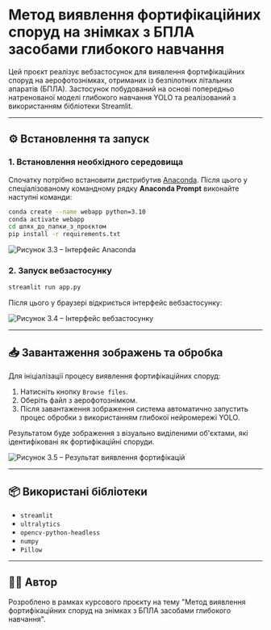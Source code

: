 
# Метод виявлення фортифікаційних споруд на знімках з БПЛА засобами глибокого навчання

Цей проєкт реалізує вебзастосунок для виявлення фортифікаційних споруд на аерофотознімках, отриманих із безпілотних літальних апаратів (БПЛА). Застосунок побудований на основі попередньо натренованої моделі глибокого навчання YOLO та реалізований з використанням бібліотеки Streamlit.

---

## ⚙️ Встановлення та запуск

### 1. Встановлення необхідного середовища

Спочатку потрібно встановити дистрибутив [Anaconda](https://www.anaconda.com/). Після цього у спеціалізованому командному рядку **Anaconda Prompt** виконайте наступні команди:

```bash
conda create --name webapp python=3.10
conda activate webapp
cd шлях_до_папки_з_проєктом
pip install -r requirements.txt
```

![Рисунок 3.3 – Інтерфейс Anaconda](images/anaconda_prompt.png)

### 2. Запуск вебзастосунку

```bash
streamlit run app.py
```

Після цього у браузері відкриється інтерфейс вебзастосунку:

![Рисунок 3.4 – Інтерфейс вебзастосунку](images/web_interface.png)

---

## 📥 Завантаження зображень та обробка

Для ініціалізації процесу виявлення фортифікаційних споруд:
1. Натисніть кнопку `Browse files`.
2. Оберіть файл з аерофотознімком.
3. Після завантаження зображення система автоматично запустить процес обробки з використанням глибокої нейромережі YOLO.

Результатом буде зображення з візуально виділеними об'єктами, які ідентифіковані як фортифікаційні споруди.

![Рисунок 3.5 – Результат виявлення фортифікацій](images/detection_result.png)

---

## 📦 Використані бібліотеки

- `streamlit`
- `ultralytics`
- `opencv-python-headless`
- `numpy`
- `Pillow`

---

## 👨‍💻 Автор

Розроблено в рамках курсового проєкту на тему "Метод виявлення фортифікаційних споруд на знімках з БПЛА засобами глибокого навчання".

